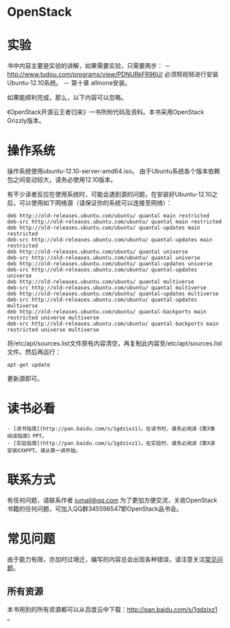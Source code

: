 OpenStack
=========

# 实验
书中内容主要是实验的讲解，如果需要实验，只需要两步：
－ http://www.tudou.com/programs/view/PDNURkFR96U/ 必须照视频进行安装Ubuntu-12.10系统。
－ 第十章 allinone安装。

如果能顺利完成，那么，以下内容可以忽略。

《OpenStack开源云王者归来》一书所附代码及资料。本书采用OpenStack Grizzly版本。

# 操作系统

操作系统使用ubuntu-12.10-server-amd64.iso。
由于Ubuntu系统各个版本依赖包之间变动较大，请务必使用12.10版本。

有不少读者反应在使用系统时，可能会遇到源的问题，在安装好Ubuntu-12.10之后，可以使用如下网络源（请保证你的系统可以连接至网络）：

    deb http://old-releases.ubuntu.com/ubuntu/ quantal main restricted
    deb-src http://old-releases.ubuntu.com/ubuntu/ quantal main restricted
    deb http://old-releases.ubuntu.com/ubuntu/ quantal-updates main restricted
    deb-src http://old-releases.ubuntu.com/ubuntu/ quantal-updates main restricted
    deb http://old-releases.ubuntu.com/ubuntu/ quantal universe
    deb-src http://old-releases.ubuntu.com/ubuntu/ quantal universe
    deb http://old-releases.ubuntu.com/ubuntu/ quantal-updates universe
    deb-src http://old-releases.ubuntu.com/ubuntu/ quantal-updates universe
    deb http://old-releases.ubuntu.com/ubuntu/ quantal multiverse
    deb-src http://old-releases.ubuntu.com/ubuntu/ quantal multiverse
    deb http://old-releases.ubuntu.com/ubuntu/ quantal-updates multiverse
    deb-src http://old-releases.ubuntu.com/ubuntu/ quantal-updates multiverse
    deb http://old-releases.ubuntu.com/ubuntu/ quantal-backports main restricted universe multiverse
    deb-src http://old-releases.ubuntu.com/ubuntu/ quantal-backports main restricted universe multiverse

将/etc/apt/sources.list文件原有内容清空，再复制此内容至/etc/apt/sources.list文件。然后再运行：

    apt-get update

更新源即可。

# 读书必看

    - [读书指南](http://pan.baidu.com/s/1gdzixz1)。在读书时，请务必阅读《第X章 阅读指南》PPT。
    - [实验指南](http://pan.baidu.com/s/1gdzixz1)。在实验时，请务必阅读《第X讲 安装XX》PPT。请从第一讲开始。

# 联系方式
有任何问题，请联系作者 jumail@qq.com
为了更加方便交流，关收OpenStack书籍的任何问题，可加入QQ群345596547即OpenStack品书会。

# 常见问题

由于能力有限，亦加时过境迁，编写的内容总会出现各种错误，请注意关注[常见问题](https://github.com/JiYou/openstack/blob/master/qa.md)。

## 所有资源
本书用到的所有资源都可以从百度云中下载：http://pan.baidu.com/s/1gdzixz1 。
